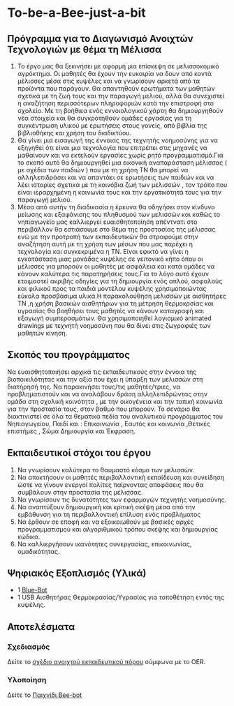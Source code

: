 # To-be-a-Bee-just-a-bit
Πρόγραμμα για το Διαγωνισμό Ανοιχτών Τεχνολογιών με θέμα τη Μέλισσα
-----
1. Το έργο μας θα ξεκινήσει με αφορμή μια επίσκεψη σε μελισσοκομικό αγρόκτημα. Οι μαθητές θα έχουν την ευκαιρία να δουν από κοντά μέλισσες μέσα στις κυψέλες και να γνωρίσουν αρκετά από τα προϊόντα που παράγουν. Θα απαντηθούν ερωτήματα των μαθητών σχετικά με τη ζωή τους και την παραγωγή μελιού, αλλά θα συνεχιστεί η αναζήτηση περισσότερων πληροφοριών κατά την επιστροφή στο σχολείο. Με τη βοήθιεα ενός εννοιολογικού χάρτη θα δημιουργηθούν νέα στοιχεία και θα συγκροτηθούν ομάδες εργασίας για τη συγκέντρωση υλικού με ερωτήσεις στους γονείς, από βιβλία της βιβλιοθήκης και χρήση του διαδικτύου. 
2. Θα γίνει μια εισαγωγή της έννοιας της τεχνητής νοημοσύνης για να εξηγηθεί ότι είναι μια τεχνολογία που επιτρέπει στις μηχανές να μαθαίνουν και να εκτελούν εργασίες χωρίς ρητό προγραμματισμό.Για το σκοπό αυτό θα δημιουργηθεί μια εικονική αναπαράσταση μέλισσας ( με σχέδια των παιδιών ) που με τη χρήση ΤΝ θα μπορεί να αλληλεπιδράσει και να απαντάει σε ερωτήσεις των παιδιών και να λέει ιστορίες σχετικά με τη κοινόβια ζωή των μελισσών , τον τρόπο που είναι ιεραρχημένη η κοινωνία τους και την εργατικότητά τους για την παραγωγή μελιού. 
3. Μέσα από αυτήν τη διαδικασία η έρευνα θα οδηγήσει στον κίνδυνο μείωσης και εξαφάνισης του πληθυσμού των μελισσών και καθώς το νηπιαγωγείο μας καλλιεργεί ευαισθητοποίηση απέντνατι στο περιβάλλον θα εστιάσουμε στο θέμα της προστασίας της μέλισσας ενώ με την προτροπή των εκπαιδευτικών θα στραφούμε στην αναζήτηση αυτή με τη χρήση των μέσων που μας παρέχει η τεχνολογία και συγκεκριμένα η ΤΝ. Είναι εφικτό να γίνει η εγκατάσταση μιας μονάδας κυψέλης σε γειτονικό κήπο όπου οι μέλισσες για μπορούν οι μαθητές με ασφάλεια και κατά ομάδες να κάνουν καλύτερα τις παρατηρήσεις τους.Για το λόγο αυτό έχουν ετοιμαστεί ακριβής οδηγίες για τη δημιουργία ενός απλού, ασφαλούς και φιλικού προς τα παιδιά μοντέλου κυψέλης χρησιμοποιώντας εύκολα προσβάσιμα υλικά.Η παρακολούθηση μελισσών με αισθητήρες ΤΝ ,η χρήση βασικών αισθητήρων για τη μέτρηση θερμοκρσίας και υγρασίας θα βοηθήσει τους μαθητές να κάνουν καταγραφή και εξαγωγή συμπερασμάτων. Θα χρησιμοποιηθεί λογισμικό animated drawings με τεχνητή νοημοσύνη που θα δίνει στις ζωγραφιές των μαθητών κίνηση.

Σκοπός του προγράμματος
-------
Να ευαισθητοποιήσει αρχικά τις εκπαιδευτικούς στην έννοια της βιοποικιλότητας και την αξία που έχει η ύπαρξη των μελισσών στη διατήρησή της. Να παρακινήσει τους/τις μαθητές/τριες, να προβληματιστούν και να αναλάβουν δράση αλληλεπιδρώντας στην ομάδα στη σχολική κοινότητα , με την οικογένεια και την τοπική κοινωνία για την προστασία τους, στον βαθμό που μπορούν. Το σενάριο θα διακτινιστεί σε όλα τα θεματικά πεδία του αναλυτικού προγράμματος του Νηπιαγωγείου, Παιδί και : Επικοινωνία , Εαυτός και κοινωνία ,Θετικές επιστήμες , Σώμα Δημιουργία και Έκφραση. 

Εκπαιδευτικοί στόχοι του έργου
-------------------------------

1. Να γνωρίσουν καλύτερα το θαυμαστό κόσμο των μελισσών. 
2. Να αποκτήσουν οι μαθητές περιβαλλοντική εκπαίδευση και συνείδηση ώστε να γίνουν ενεργοί πολίτες παίρνοντας αποφάσεις που θα συμβάλουν στην προστασία της μέλισσας. 
3. Να γνωρίσουν τις δυνατότητες των εφαρμογών τεχνητής νοημοσύνης. 
4. Να αναπτύξουν δημιουργική και κριτική σκέψη μέσα από την εμβάθυνση για τη περιβαλλοντική επίλυση ενός προβλήματος 
5. Να έρθουν σε επαφή και να εξοικειωθούν με βασικές αρχές προγραμματισμού και αλγοριθμικού τρόπου σκέψης και δημιουργίας κώδικα.
6. Να καλλιεργήσουν ικανότητες συνεργασίας, επικοινωνίας, ομαδικότητας.

## Ψηφιακός Εξοπλισμός (Υλικά)
- 1 [Blue-Bot](https://grobotronics.com/blue-bot.html)
- 1 USB Αισθητήρας Θερμοκρασίας/Υγρασίας για τοποθέτηση εντός της κυψέλης.
 
## Αποτελέσματα

### Σχεδιασμός
Δείτε το [σχέδιο ανοιχτού εκπαιδευτικού πόρου](OER%20project.pdf) σύμφωνα με το OER.

### Υλοποίηση
Δείτε το [Παιχνίδι Bee-bot](Παιχνίδι%20Bee-bot/README.md)




